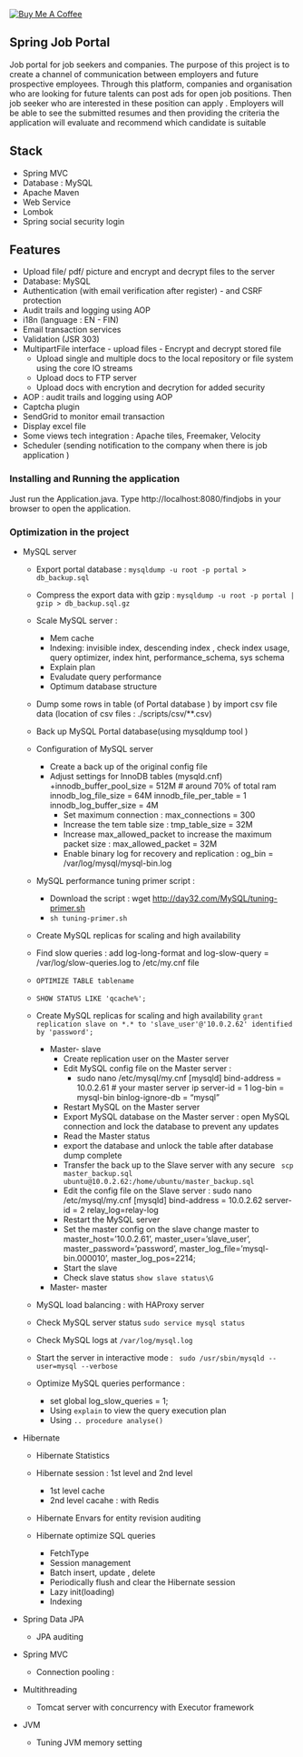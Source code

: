 <a href="https://www.buymeacoffee.com/hientech" target="_blank"><img src="https://img.shields.io/badge/-buy_me_a%C2%A0coffee-gray?logo=buy-me-a-coffee" alt="Buy Me A Coffee"></a>
  <br>
## Spring Job Portal

Job portal for job seekers and companies. The purpose of this project is to create a channel of communication between employers and future prospective employees. Through 
this platform, companies and organisation who are looking for future talents can post ads for open job positions. Then job seeker who are interested in these position can apply . Employers
will be able to see the submitted resumes and then providing the criteria the application will evaluate and recommend which candidate is suitable


## Stack 
+ Spring MVC 
+ Database : MySQL 
+ Apache Maven 
+ Web Service  
+ Lombok 
+ Spring social security login 


## Features 
+ Upload file/ pdf/ picture and encrypt and decrypt files to the server 
+ Database: MySQL 
+ Authentication (with email verification after register) - and CSRF protection 
+ Audit trails and logging using AOP
+ i18n (language : EN - FIN)
+ Email transaction services
+ Validation (JSR 303)
+ MultipartFile interface - upload files - Encrypt and decrypt stored file
    + Upload single and multiple docs to the local repository or file system using the core IO streams
    + Upload docs to FTP server 
    + Upload docs with encrytion and decrytion for added security 
+ AOP : audit trails and logging using AOP 
+ Captcha plugin 
+ SendGrid to monitor email transaction
+ Display excel file 
+ Some views tech integration : Apache tiles, Freemaker, Velocity
+ Scheduler (sending notification to the company when there is job application ) 
### Installing and Running the application

Just run the Application.java.
Type http://localhost:8080/findjobs in your browser to open the application.




### Optimization in the project 
+ MySQL server 
    + Export portal database : `mysqldump -u root -p portal > db_backup.sql`
    + Compress the export data with gzip : `mysqldump -u root -p portal | gzip > db_backup.sql.gz`
    + Scale MySQL server : 
        + Mem cache 
        + Indexing: invisible index, descending index , check index usage, query optimizer, index hint, performance_schema, sys schema 
        + Explain plan 
        + Evaludate query performance 
        + Optimum database structure 
    + Dump some rows in table (of Portal database ) by import csv file data (location of csv files : ./scripts/csv/**.csv)
    + Back up MySQL Portal database(using mysqldump tool )
    + Configuration of MySQL server     
        + Create a back up of the original config file 
        + Adjust settings for InnoDB tables (mysqld.cnf)
            +innodb_buffer_pool_size = 512M  # around 70% of total ram
             innodb_log_file_size  = 64M
             innodb_file_per_table = 1
             innodb_log_buffer_size = 4M
             + Set maximum connection : max_connections = 300
             + Increase the tem table size : tmp_table_size = 32M
             + Increase max_allowed_packet to increase the maximum packet size : max_allowed_packet = 32M
             + Enable binary log for recovery and replication : og_bin = /var/log/mysql/mysql-bin.log
    + MySQL performance tuning primer script : 
        + Download the script : wget http://day32.com/MySQL/tuning-primer.sh
        + `sh tuning-primer.sh`
        
    + Create MySQL replicas for scaling and high availability
    + Find slow queries : add log-long-format and log-slow-query = /var/log/slow-queries.log to /etc/my.cnf file 
    + `OPTIMIZE TABLE tablename` 
    + `SHOW STATUS LIKE 'qcache%';`
    + Create MySQL replicas for scaling and high availability `grant replication slave on *.* to 'slave_user'@'10.0.2.62' identified by 'password';`
        + Master- slave 
            + Create replication user on the Master server 
            + Edit MySQL config file on the Master server :
                + sudo nano /etc/mysql/my.cnf
                  [mysqld]
                  bind-address = 10.0.2.61    # your master server ip
                  server-id = 1
                  log-bin = mysql-bin
                  binlog-ignore-db = “mysql”
            + Restart MySQL on the Master server 
            + Export MySQL database on the Master server : open MySQL connection and lock the database to prevent any updates
            + Read the Master status 
            + export the database  and unlock the table after database dump complete 
            + Transfer the back up to the Slave server with any secure ` scp master_backup.sql ubuntu@10.0.2.62:/home/ubuntu/master_backup.sql`
            + Edit the config file on the Slave server :
                sudo nano /etc/mysql/my.cnf
                [mysqld]
                bind-address = 10.0.2.62
                server-id = 2
                relay_log=relay-log
            + Restart the MySQL server 
            + Set the master config on the slave 
                   change master to
                  master_host=’10.0.2.61’, master_user=’slave_user’,
                  master_password=’password’, master_log_file=’mysql-bin.000010’,
                  master_log_pos=2214;
            + Start the slave 
            + Check slave status `show slave status\G`
        + Master- master
    + MySQL load balancing : with HAProxy server
    + Check MySQL server status `sudo service mysql status`
    + Check MySQL logs at `/var/log/mysql.log`
    + Start the server in interactive mode : ` sudo /usr/sbin/mysqld --user=mysql --verbose`
    + Optimize MySQL queries performance :  
        + set global log_slow_queries = 1;
        + Using `explain` to view the query execution plan 
        + Using `.. procedure analyse()`
     
+ Hibernate 
    + Hibernate Statistics
    + Hibernate session : 1st level and 2nd level 
        + 1st level cache 
        + 2nd level cacahe : with Redis 
    + Hibernate Envars for entity revision auditing
   
    + Hibernate optimize SQL queries 
        + FetchType
        + Session management
        + Batch insert, update , delete 
        + Periodically flush and clear the Hibernate session
        + Lazy init(loading)
        + Indexing 
+ Spring Data JPA 
    + JPA auditing 

+ Spring MVC 
    + Connection pooling : 
    



+ Multithreading
    + Tomcat server with concurrency with Executor framework 


+ JVM 
    + Tuning JVM memory setting 


